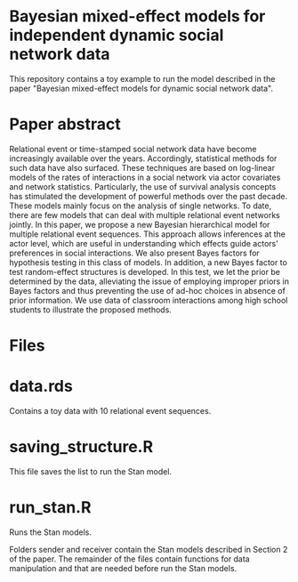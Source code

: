 # Bayesian mixed-effect models for independent dynamic social network data

This repository contains a toy example to run the model described in the paper "Bayesian mixed-effect models for dynamic social network data".

# Paper abstract

Relational event or time-stamped social network data have become increasingly available over the years. Accordingly, statistical methods for such data have also surfaced. These techniques are based on log-linear models of the rates of interactions in a social network via actor covariates and network statistics. Particularly, the use of survival analysis concepts has stimulated the development of powerful
methods over the past decade. These models mainly focus on the analysis of single networks. To date, there are few models that can deal with multiple relational event networks jointly. In this paper, we propose a new Bayesian hierarchical model for multiple relational event sequences. This approach allows inferences at the actor level, which are useful in understanding which effects guide actors’ preferences
in social interactions. We also present Bayes factors for hypothesis testing in this class of models. In addition, a new Bayes factor to test random-effect structures is developed. In this test, we let the prior be determined by the data, alleviating the issue of employing improper priors in Bayes factors and thus preventing the use of ad-hoc choices in absence of prior information. We use data of classroom
interactions among high school students to illustrate the proposed methods.

# Files

# data.rds
Contains a toy data with 10 relational event sequences.

# saving_structure.R
This file saves the list to run the Stan model. 

# run_stan.R
Runs the Stan models.

Folders sender and receiver contain the Stan models described in Section 2 of the paper. The remainder of the files contain functions for data manipulation and that are needed before run the Stan models.
